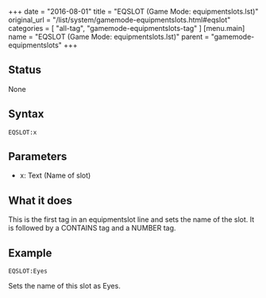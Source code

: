 +++
date = "2016-08-01"
title = "EQSLOT (Game Mode: equipmentslots.lst)"
original_url = "/list/system/gamemode-equipmentslots.html#eqslot"
categories = [ "all-tag", "gamemode-equipmentslots-tag" ]
[menu.main]
    name = "EQSLOT (Game Mode: equipmentslots.lst)"
    parent = "gamemode-equipmentslots"
+++

## Status

None

## Syntax

`EQSLOT:x`

## Parameters

-   x: Text (Name of slot)



What it does
------------

This is the first tag in an equipmentslot line and sets the name of the
slot. It is followed by a CONTAINS tag and a NUMBER tag.

Example
-------

`EQSLOT:Eyes`

Sets the name of this slot as Eyes.

